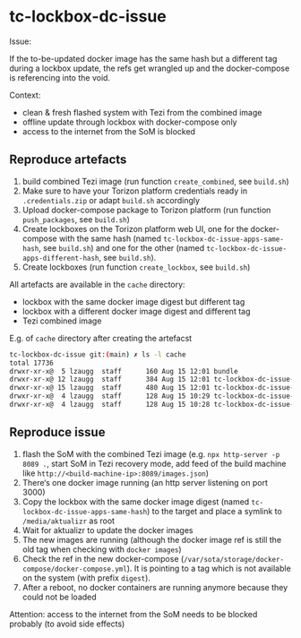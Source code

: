 # tc-lockbox-dc-issue


Issue:

If the to-be-updated docker image has the same hash but a different tag during a lockbox update, the refs get wrangled up and the docker-compose is referencing into the void.

Context:

- clean & fresh flashed system with Tezi from the combined image
- offline update through lockbox with docker-compose only
- access to the internet from the SoM is blocked 

## Reproduce artefacts

1. build combined Tezi image (run function `create_combined`, see `build.sh`)
2. Make sure to have your Torizon platform credentials ready in `.credentials.zip` or adapt `build.sh` accordingly 
3. Upload docker-compose package to Torizon platform  (run function `push_packages`, see `build.sh`)
4. Create lockboxes on the Torizon platform web UI, one for the docker-compose with the same hash (named `tc-lockbox-dc-issue-apps-same-hash`, see `build.sh`)  and one for the other (named `tc-lockbox-dc-issue-apps-different-hash`, see `build.sh`).
5. Create lockboxes (run function `create_lockbox`, see `build.sh`)

All artefacts are available in the `cache` directory:

- lockbox with the same docker image digest but different tag
- lockbox with a different docker image digest and different tag 
- Tezi combined image

E.g. of `cache` directory after creating the artefacst

```bash
tc-lockbox-dc-issue git:(main) ✗ ls -l cache
total 17736
drwxr-xr-x@  5 lzaugg  staff      160 Aug 15 12:01 bundle
drwxr-xr-x@ 12 lzaugg  staff      384 Aug 15 12:01 tc-lockbox-dc-issue-Tezi
drwxr-xr-x@ 15 lzaugg  staff      480 Aug 15 12:01 tc-lockbox-dc-issue-Tezi-combined
drwxr-xr-x@  4 lzaugg  staff      128 Aug 15 10:29 tc-lockbox-dc-issue-lockbox-apps-different-hash
drwxr-xr-x@  4 lzaugg  staff      128 Aug 15 10:28 tc-lockbox-dc-issue-lockbox-apps-same-hash
```

## Reproduce issue

1. flash the SoM with the combined Tezi image (e.g. `npx http-server -p 8089 .`, start SoM in Tezi recovery mode, add feed of the build machine like `http://<build-machine-ip>:8089/images.json`)
2. There‘s one docker image running (an http server listening on port 3000)
3. Copy the lockbox with the same docker image digest (named `tc-lockbox-dc-issue-apps-same-hash`) to the target and place a symlink to `/media/aktualizr` as root
4. Wait for aktualizr to update the docker images
5. The new images are running (although the docker image ref is still the old tag when checking with `docker images`)
6. Check the ref in the new docker-compose (`/var/sota/storage/docker-compose/docker-compose.yml`). It is pointing to a tag which is not available on the system (with prefix `digest`). 
7. After a reboot, no docker containers are running anymore because they could not be loaded

Attention: access to the internet from the SoM needs to be blocked probably (to avoid side effects)
